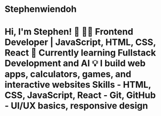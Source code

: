 # Stephenwiendoh
# Hi, I'm Stephen! 👋  👨‍💻 Frontend Developer | JavaScript, HTML, CSS, React   🌱 Currently learning Fullstack Development and AI   💡 I build web apps, calculators, games, and interactive websites    Skills - HTML, CSS, JavaScript, React - Git, GitHub - UI/UX basics, responsive design  ## 
